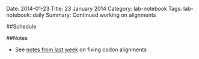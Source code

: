 Date: 2014-01-23
Title: 23 January 2014
Category: lab-notebook
Tags: lab-notebook: daily
Summary: Continued working on alignments 

##Schedule

##Notes

* See [notes from last week](9-january-2014.html) on fixing codon alignments
